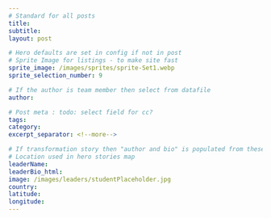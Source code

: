 ```yaml
---
# Standard for all posts
title:
subtitle:
layout: post

# Hero defaults are set in config if not in post
# Sprite Image for listings - to make site fast
sprite_image: /images/sprites/sprite-Set1.webp
sprite_selection_number: 9

# If the author is team member then select from datafile
author:

# Post meta : todo: select field for cc?
tags:
category:
excerpt_separator: <!--more-->

# If transformation story then "author and bio" is populated from these fields
# Location used in hero stories map
leaderName:
leaderBio_html:
image: /images/leaders/studentPlaceholder.jpg
country:
latitude:
longitude:
---
```

